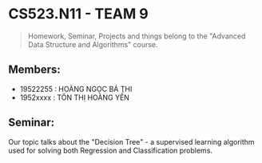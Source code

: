 # CS523.N11 - TEAM 9
>Homework, Seminar, Projects and things belong to the "Advanced Data Structure and Algorithms" course.

## Members:
  - 19522255  : HOÀNG NGỌC BÁ THI
  - 1952xxxx  : TÔN THỊ HOÀNG YẾN

## Seminar:
  Our topic talks about the "Decision Tree" - a supervised learning algorithm used for solving both Regression and Classification problems.

